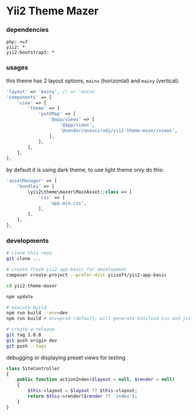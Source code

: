 # Yii2 Theme Mazer

### dependencies

```
php: >=7
yii2: *
yii2-bootstrap5: *
```

### usages

this theme has 2 layout options,
`mainx` (horizontal) and `mainy` (vertical).

```php
'layout' => 'mainy', // or 'mainx'
'components' => [
	'view' => [
		'theme' => [
			'pathMap' => [
				'@app/views' => [
					'@app/views',
					'@vendor/anovsiradj/yii2-theme-mazer/views',
				],
			],
		],
	],
],
```

by default it is using dark theme, to use light theme only do this:
```php
'assetManager' => [
	'bundles' => [
		\yii2\theme\mazer\MainAsset::class => [
			'css' => [
				'app.min.css',
			],
		],
	],
],
```

### developments

```sh
# clone this repo
git clone ...

# create fresh yii2-app-basic for development
composer create-project --prefer-dist yiisoft/yii2-app-basic

cd yii2-theme-mazer

npm update

# execute build
npm run build --env=dev
npm run build # env=prod (default, will generate minified css and js)

# create a release
git tag 1.0.0
git push origin dev
git push --tags
```

debugging or displaying preset views for testing

```php
class SiteController
{
	public function actionIndex($layout = null, $render = null)
	{
	    $this->layout = $layout ?? $this->layout;
	    return $this->render($render ?? 'index');
	}
}
```
